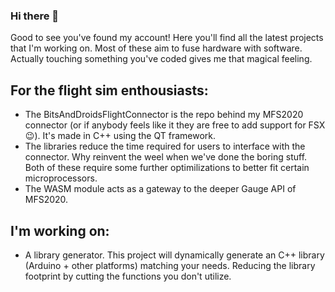 ### Hi there 👋

Good to see you've found my account!
Here you'll find all the latest projects that I'm working on.
Most of these aim to fuse hardware with software. Actually touching something you've coded gives me that magical feeling.

## For the flight sim enthousiasts:
- The BitsAndDroidsFlightConnector is the repo behind my MFS2020 connector (or if anybody feels like it they are free to add support for FSX :wink:). It's made in C++ using the QT framework.
- The libraries reduce the time required for users to interface with the connector. Why reinvent the weel when we've done the boring stuff. Both of these require some further optimilizations to better fit certain microprocessors.
- The WASM module acts as a gateway to the deeper Gauge API of MFS2020.

## I'm working on:
- A library generator. This project will dynamically generate an C++ library (Arduino + other platforms) matching your needs. Reducing the library footprint by cutting the functions you don't utilize.

<!--
**BitsAndDroids/BitsAndDroids** is a ✨ _special_ ✨ repository because its `README.md` (this file) appears on your GitHub profile.

Here are some ideas to get you started:

- 🔭 I’m currently working on ...
- 🌱 I’m currently learning ...
- 👯 I’m looking to collaborate on ...
- 🤔 I’m looking for help with ...
- 💬 Ask me about ...
- 📫 How to reach me: ...
- 😄 Pronouns: ...
- ⚡ Fun fact: ...
-->
